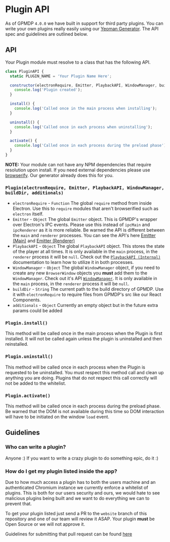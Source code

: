 # Plugin API

As of GPMDP `4.0.0` we have built in support for third party plugins.  You can
write your own plugins really easily using our [Yeoman Generator](#).  The API
spec and guidelines are outlined below.

## API

Your Plugin module must resolve to a class that has the following API.

```js
class PluginAPI {
  static PLUGIN_NAME = 'Your Plugin Name Here';

  constructor(electronRequire, Emitter, PlaybackAPI, WindowManager, buildDir, additionals) {
    console.log('Plugin created');
  }

  install() {
    console.log('Called once in the main process when installing');
  }

  uninstall() {
    console.log('Called once in each process when uninstalling');
  }

  activate() {
    console.log('Called once in each process during the preload phase');
  }
}
```

**NOTE:** Your module can not have any NPM dependencies that require resolution
upon install.  If you need external dependencies please use [browserify](http://browserify.org/).
Our generator already does this for you.

### `Plugin(electronRequire, Emitter, PlaybackAPI, WindowManager, buildDir, additionals)`

* `electronRequire` - `Function` The global `require` method from inside
Electron.  Use this to `require` modules that aren't browserified such as `electron`
itself.
* `Emitter` - `Object` The global `Emitter` object.  This is GPMDP's wrapper
over Electron's IPC events.  Please use this instead of `ipcMain` and `ipcRenderer`
as it is more reliable.  Be warned the API is different between the `main` and
`renderer` processes. You can see the API's here [Emitter (Main)](EmitterMain.md)
and [Emitter (Renderer)](EmitterRenderer.md)
* `PlaybackAPI` - `Object` The global `PlaybackAPI` object.  This stores the state
of the player at all times.  It is only available in the `main` process, in the
`renderer` process it will be `null`.  Check out the [`PlaybackAPI (Internal)`](PlaybackAPI_Internal.md)
documentation to learn how to utilize it in both processes.
* `WindowManager` - `Object` The global `WindowManager` object, if you need to
create any new `BrowserWindow` objects you **must** add them to the `WindowManager`.
Check out it's API [`WindowManager`](WindowManager.md).  It is only available in
the `main` process, in the `renderer` process it will be `null`.
* `buildDir` - `String` The current path to the build directory of GPMDP.  Use it
with `electronRequire` to require files from GPMDP's src like our React Components.
* `additionals` - `Object` Currently an empty object but in the future extra params could be added

### `Plugin.install()`

This method will be called once in the main process when the Plugin is first
installed.  It will not be called again unless the plugin is uninstalled and then
reinstalled.

### `Plugin.uninstall()`

This method will be called once in each process when the Plugin is requested to
be uninstalled.  You must respect this method call and clean up anything you
are doing.  Plugins that do not respect this call correctly will not be added to
the whitelist.

### `Plugin.activate()`

This method will be called once in each process during the preload phase.  Be
warned that the DOM is not available during this time so DOM interaction will
have to be initiated on the window `load` event.

## Guidelines

### Who can write a plugin?

Anyone :)  If you want to write a crazy plugin to do something epic, do it :)

### How do I get my plugin listed inside the app?

Due to how much access a plugin has to both the users machine and an
authenticated Chromium instance we currently enforce a whitelist of plugins.
This is both for our users security and ours, we would hate to see malicious
plugins being built and we want to do everything we can to prevent that.

To get your plugin listed just send a PR to the `website` branch of this
repository and one of our team will review it ASAP.  Your plugin **must** be
Open Source or we will not approve it.

Guidelines for submitting that pull request can be found [here](#)
